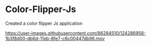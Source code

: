 # Color-Flipper-Js
Created a color flipper Js application

https://user-images.githubusercontent.com/86284510/124286958-1b3f8d00-db6d-11eb-8fe7-c6c00447db96.mov

